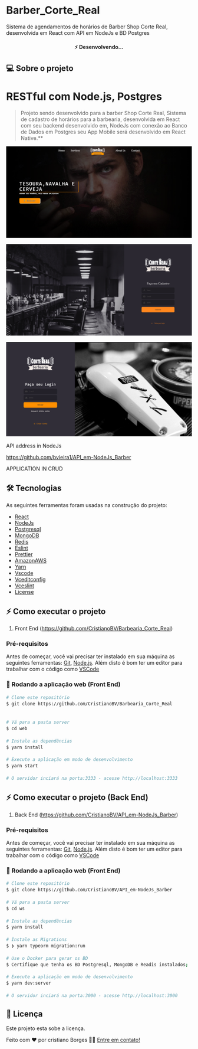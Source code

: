 # Barber_Corte_Real

Sistema de agendamentos de horários de Barber Shop Corte Real, desenvolvida em React com API em NodeJs e BD Postgres

<h4 align="center">
 ⚡️ Desenvolvendo...
</h4>

## 💻 Sobre o projeto

# RESTful com Node.js, Postgres

> Projeto sendo desenvolvido para a barber Shop Corte Real, Sistema de cadastro de horários para a barbearia, desenvolvida em React com seu backend desenvolvido em, NodeJs com conexão ao Banco de Dados em Postgres
> seu App Mobile será desenvolvido em React Native.\*\*

![SignIn Page](./screen/web03.png)

![SignIn Page](./screen/web02.png)

![SignIn Page](./screen/web01.png)

API address in NodeJs

https://github.com/bvieira1/API_em-NodeJs_Barber

APPLICATION IN CRUD

## 🛠 Tecnologias

As seguintes ferramentas foram usadas na construção do projeto:

- [React][reactjs]
- [NodeJs][nodejs]
- [Postgresql][postgresql]
- [MongoDB][mongodb]
- [Redis][redis]
- [Eslint][eslint]
- [Prettier][prettier]
- [AmazonAWS][amazonaws]
- [Yarn][yarn]
- [Vscode][vscode]
- [Vceditconfig][vceditconfig]
- [Vceslint][vceslint]
- [License][license]

## ⚡️ Como executar o projeto

1. Front End (https://github.com/CristianoBV/Barbearia_Corte_Real)

### Pré-requisitos

Antes de começar, você vai precisar ter instalado em sua máquina as seguintes ferramentas:
[Git](https://git-scm.com), [Node.js][nodejs].
Além disto é bom ter um editor para trabalhar com o código como [VSCode][vscode]

### 🧭 Rodando a aplicação web (Front End)

```bash
# Clone este repositório
$ git clone https://github.com/CristianoBV/Barbearia_Corte_Real


# Vá para a pasta server
$ cd web

# Instale as dependências
$ yarn install

# Execute a aplicação em modo de desenvolvimento
$ yarn start

# O servidor inciará na porta:3333 - acesse http://localhost:3333
```

## ⚡️ Como executar o projeto (Back End)

1. Back End (https://github.com/CristianoBV/API_em-NodeJs_Barber)

### Pré-requisitos

Antes de começar, você vai precisar ter instalado em sua máquina as seguintes ferramentas:
[Git](https://git-scm.com), [Node.js][nodejs].
Além disto é bom ter um editor para trabalhar com o código como [VSCode][vscode]

### 🧭 Rodando a aplicação web (Front End)

```bash
# Clone este repositório
$ git clone https://github.com/CristianoBV/API_em-NodeJs_Barber

# Vá para a pasta server
$ cd ws

# Instale as dependências
$ yarn install

# Instale as Migrations
$ ❯ yarn typeorm migration:run

# Use o Docker para gerar os BD
$ Certifique que tenha os BD Postgresql, MongoDB e Readis instalados;

# Execute a aplicação em modo de desenvolvimento
$ yarn dev:server

# O servidor inciará na porta:3000 - acesse http://localhost:3000
```

## 📝 Licença

Este projeto esta sobe a licença.

Feito com ❤️ por cristiano Borges 👋🏽 [Entre em contato!](https://www.linkedin.com/in/cristianobv/)

[eslint]: https://eslint.org/
[prettier]: https://prettier.io/
[reactjs]: https://reactjs.org
[nodejs]: https://nodejs.org
[postgresql]: https://www.postgresql.org/
[mongodb]: https://www.mongodb.com/
[redis]: https://aws.amazon.com/pt/elasticache/what-is-redis/
[amazonaws]: https://aws.amazon.com/pt/?nc2=h_lg
[yarn]: https://yarnpkg.com/
[vscode]: https://code.visualstudio.com/
[vceditconfig]: https://marketplace.visualstudio.com/items?itemName=EditorConfig.EditorConfig
[license]: https://github.com/CristianoBV/privacy_policy
[vceslint]: https://marketplace.visualstudio.com/items?itemName=dbaeumer.vscode-eslint
